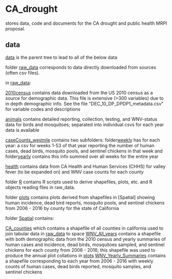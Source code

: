 # CA_drought

stores data, code and documents for the CA drought and public health MRPI proposal.

## data

[data](https://github.com/kcucchi/CA_drought/tree/master/data) is the parent tree to lead to all of the below data

folder [raw_data](https://github.com/kcucchi/CA_drought/tree/master/data/raw_data) corresponds to data directly downloaded from sources (often csv files).

in [raw_data](https://github.com/kcucchi/CA_drought/tree/master/data/raw_data):

  [2010census](https://github.com/kcucchi/CA_drought/tree/master/data/raw_data/2010census) contains data downloaded from the US 2010 census as a source for demographic data. This file is extensive (>300 variables) due to in depth demographic info. See the file "DEC_10_DP_DPDP1_metadata.csv" for variable codes and descriptions
  
  [animals](https://github.com/kcucchi/CA_drought/tree/master/data/raw_data/animals) contains detailed reporting, collection, testing, and WNV-status data for birds and mosquitoes; separated into individual csvs for each year data is available
  
  [caseCounts_westnile](https://github.com/kcucchi/CA_drought/tree/master/data/raw_data/caseCounts_westnile) contains two subfolders: folder[weekly](https://github.com/kcucchi/CA_drought/tree/master/data/raw_data/caseCounts_westnile/weekly) has for each year: a csv for weeks 1-53 of that year reporting the number of human cases, dead birds, mosquito pools, and sentinel chickens in that week and folder[yearly](https://github.com/kcucchi/CA_drought/tree/master/data/raw_data/caseCounts_westnile/yearly) contains this info summed over all weeks for the entire year
  
  [health](https://github.com/kcucchi/CA_drought/tree/master/data/raw_data/health) contains data from CA Health and Human Services (CHHS) for valley fever (to be expanded on) and WNV case counts for each county

folder [R](https://github.com/kcucchi/CA_drought/tree/master/data/R) contains R scripts used to derive shapefiles, plots, etc. and R objects reading files in raw_data.

folder [plots](https://github.com/kcucchi/CA_drought/tree/master/data/plots) contains plots derived from shapefiles in [Spatial] showing human incidence, dead bird reports, mosquito pools, and sentinel chickens from 2006 - 2016 by county for the state of California

folder [Spatial](https://github.com/kcucchi/CA_drought/tree/master/data/Spatial) contains:

  [CA_counties](https://github.com/kcucchi/CA_drought/tree/master/data/Spatial/CA_counties) which contains a shapefile of all counties in california used to join tabular data in [raw_data](https://github.com/kcucchi/CA_drought/tree/master/data/raw_data) to space
  [WNV_All_years](https://github.com/kcucchi/CA_drought/tree/master/data/Spatial/WNV_All_years) contains a shapefile with both demographic data from the 2010 census and yearly summaries of human cases and incidence, dead birds, mosquitoes sampled, and sentinel chickens for each county from 2006 - 2016; this shapefile was used to produce the annual plot collations in [plots](https://github.com/kcucchi/CA_drought/tree/master/data/plots)
  [WNV_Yearly_Summaries](https://github.com/kcucchi/CA_drought/tree/master/data/Spatial/WNV_Yearly_Summaries) contains a shapefile corresponding to each year from 2006 - 2016 with weekly counts of human cases, dead birds reported, mosquito samples, and sentinel chickens